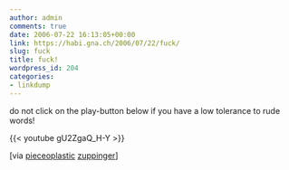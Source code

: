 ```yaml
---
author: admin
comments: true
date: 2006-07-22 16:13:05+00:00
link: https://habi.gna.ch/2006/07/22/fuck/
slug: fuck
title: fuck!
wordpress_id: 204
categories:
- linkdump
---
```


do not click on the play-button below if you have a low tolerance to rude words!

{{< youtube gU2ZgaQ_H-Y >}}
  
[via [pieceoplastic](https://pieceoplastic.com/index.php/2450/ruff-linkage-200629/) [zuppinger](http://pieceoplastic.com/index.php/2437/blogumne-00032-janzuppingercom/)]